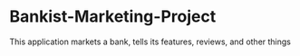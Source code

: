 # Bankist-Marketing-Project
This application markets a bank, tells its features, reviews, and other things
